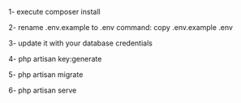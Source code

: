 1- execute composer install

2- rename .env.example to .env command: copy .env.example .env

3- update it with your database credentials

4- php artisan key:generate

5- php artisan migrate

6- php artisan serve
